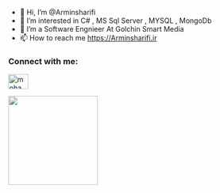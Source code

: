 - 👋 Hi, I’m @Arminsharifi
- 👀 I’m interested in C# , MS Sql Server , MYSQL , MongoDb
- 🌱 I’m a Software Engnieer At Golchin Smart Media
- 📫 How to reach me https://Arminsharifi.ir

<h3 align="left">Connect with me:</h3>
<p align="left">
<a href="https://instagram.com/_Arminsharifi_" target="blank"><img align="center" src="https://raw.githubusercontent.com/rahuldkjain/github-profile-readme-generator/master/src/images/icons/Social/instagram.svg" alt="mohammadsajjadjamali" height="30" width="40" /></a>
</p>

<img height="180em" src="https://github-readme-stats.vercel.app/api?username=ArminSharifi&show_icons=true&theme=dark&hide_border=true&&count_private=true&include_all_commits=true" />

<!---
Arminsharifi/Arminsharifi is a ✨ special ✨ repository because its `README.md` (this file) appears on your GitHub profile.
You can click the Preview link to take a look at your changes.
--->
